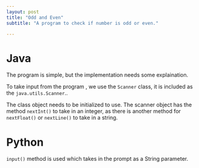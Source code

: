 ```yaml
---
layout: post
title: "Odd and Even"
subtitle: "A program to check if number is odd or even."

---
```


# Java

The program is simple, but the implementation needs some explaination. 

To take input from the program , we use the `Scanner` class, it is included as the `java.utils.Scanner`..

The class object needs to be initialized to use. The scanner object has the method `nextInt()` to take in an integer, as there is another method for `nextFloat()` or `nextLine()` to take in a string.

<script src="https://gist.github.com/abhishekbalam/4612510316934a9bbd5474bf064abe3e.js"></script>

# Python

`input()` method is used which takes in the prompt as a String parameter.

<script src="https://gist.github.com/abhishekbalam/24e6bcc58b55b8af74e99829a293103d.js"></script>